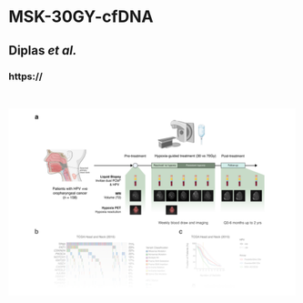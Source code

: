 # MSK-30GY-cfDNA
## Diplas *et al.*
### https://
&nbsp;
&nbsp;
&nbsp;

![Front page](https://github.com/ndbrown6/MSK-30GY-cfDNA/blob/master/etc/splash.png)